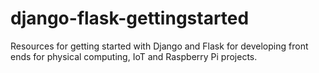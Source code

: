 # django-flask-gettingstarted
Resources for getting started with Django and Flask for developing front ends for physical computing, IoT and Raspberry Pi projects.
